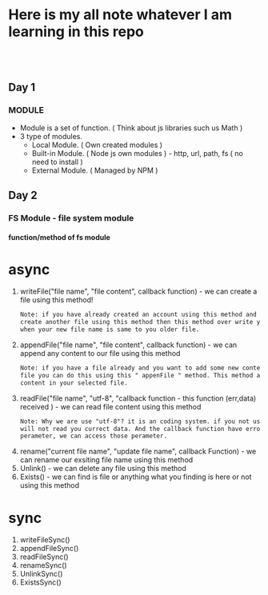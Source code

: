 # Here is my all note whatever I am learning in this repo

</br>
</br>

## Day 1

### MODULE

<ul>
<li>
Module is a set of function. ( Think about js libraries such us Math )
</li>

<li>
3 type of modules.
<ul>
<li>
Local Module. ( Own created modules )
</li>
<li>
Built-in Module. ( Node js own modules ) - http, url, path, fs ( no need to install )
</li>

<li>
External Module. ( Managed by NPM )
</li>
</ul>
</li>
</ul>

## Day 2

### FS Module - file system module

#### function/method of fs module

# async

<ol>
<li>
writeFile("file name", "file content", callback function) - we can create a file using this method!

```html
Note: if you have already created an account using this method and you try to
create another file using this method then this method over write you older file
when your new file name is same to you older file.
```

</li>
<li>
appendFile("file name", "file content", callback function) - we can append any content to our file using this method

```html
Note: if you have a file already and you want to add some new content to your
file you can do this using this " appenFile " method. This method appeded
content in your selected file.
```

</li>
<li>
readFile("file name", "utf-8", "callback function - this function (err,data) received ) - we can read file content using this method

```html
Note: Why we are use "utf-8"? it is an coding system. if you not use this you
will not read you currect data. And the callback function have error and data
perameter, we can access those perameter.
```

</li>
<li>
rename("current file name", "update file name", callback Function) - we can rename our exsiting file name using this method
</li>
<li>
Unlink() - we can delete any file using this method
</li>
<li>
Exists() - we can find is file or anything what you finding is here or not using this method
</li>
</ol>

# sync

<ol>
<li>
writeFileSync()
</li>
<li>
appendFileSync()
</li>
<li>
readFileSync()
</li>
<li>
renameSync()
</li>
<li>
UnlinkSync()
</li>
<li>
ExistsSync()
</li>
</ol>
